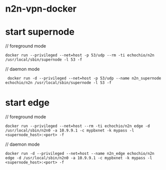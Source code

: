 # n2n-vpn-docker



# start supernode

// foreground mode

    docker run --privileged --net=host -p 53/udp --rm -ti echochio/n2n /usr/local/sbin/supernode -l 53 -f


// daemon mode

     docker run -d --privileged --net=host -p 53/udp --name n2n_supernode echochio/n2n /usr/local/sbin/supernode -l 53 -f

# start edge

// foreground mode

    docker run --privileged --net=host --rm -ti echochio/n2n edge -d /usr/local/sbin/n2n0 -a 10.9.9.1 -c mypbxnet -k mypass -l <supernode_host>:<port> -f

// daemon mode

    docker run -d --privileged --net=host --name n2n_edge echochio/n2n edge -d /usr/local/sbin/n2n0 -a 10.9.9.1 -c mypbxnet -k mypass -l <supernode_host>:<port> -f


